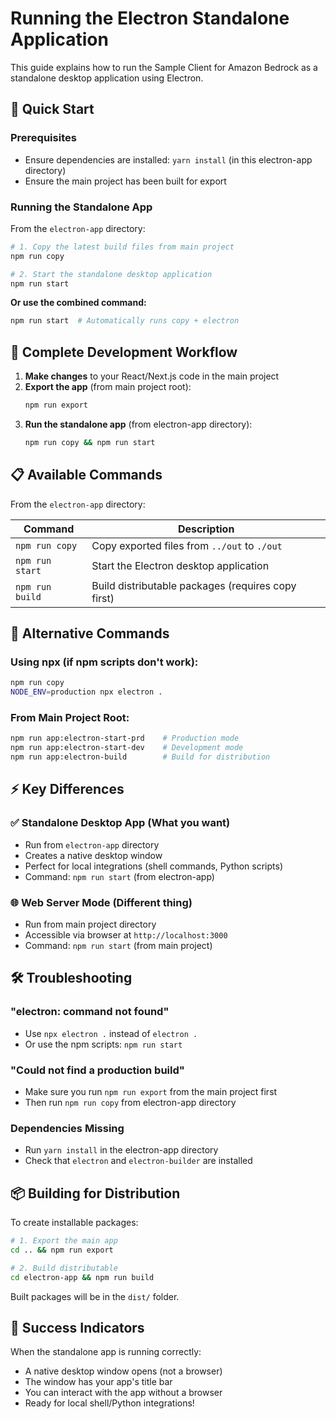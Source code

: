 # Running the Electron Standalone Application

This guide explains how to run the Sample Client for Amazon Bedrock as a standalone desktop application using Electron.

## 🚀 Quick Start

### Prerequisites
- Ensure dependencies are installed: `yarn install` (in this electron-app directory)
- Ensure the main project has been built for export

### Running the Standalone App

From the `electron-app` directory:

```bash
# 1. Copy the latest build files from main project
npm run copy

# 2. Start the standalone desktop application
npm run start
```

**Or use the combined command:**
```bash
npm run start  # Automatically runs copy + electron
```

## 🎯 Complete Development Workflow

1. **Make changes** to your React/Next.js code in the main project
2. **Export the app** (from main project root):
   ```bash
   npm run export
   ```
3. **Run the standalone app** (from electron-app directory):
   ```bash
   npm run copy && npm run start
   ```

## 📋 Available Commands

From the `electron-app` directory:

| Command | Description |
|---------|-------------|
| `npm run copy` | Copy exported files from `../out` to `./out` |
| `npm run start` | Start the Electron desktop application |
| `npm run build` | Build distributable packages (requires copy first) |

## 🔧 Alternative Commands

### Using npx (if npm scripts don't work):
```bash
npm run copy
NODE_ENV=production npx electron .
```

### From Main Project Root:
```bash
npm run app:electron-start-prd    # Production mode
npm run app:electron-start-dev    # Development mode  
npm run app:electron-build        # Build for distribution
```

## ⚡ Key Differences

### ✅ Standalone Desktop App (What you want)
- Run from `electron-app` directory
- Creates a native desktop window
- Perfect for local integrations (shell commands, Python scripts)
- Command: `npm run start` (from electron-app)

### 🌐 Web Server Mode (Different thing)
- Run from main project directory
- Accessible via browser at `http://localhost:3000`
- Command: `npm run start` (from main project)

## 🛠️ Troubleshooting

### "electron: command not found"
- Use `npx electron .` instead of `electron .`
- Or use the npm scripts: `npm run start`

### "Could not find a production build"
- Make sure you run `npm run export` from the main project first
- Then run `npm run copy` from electron-app directory

### Dependencies Missing
- Run `yarn install` in the electron-app directory
- Check that `electron` and `electron-builder` are installed

## 📦 Building for Distribution

To create installable packages:

```bash
# 1. Export the main app
cd .. && npm run export

# 2. Build distributable
cd electron-app && npm run build
```

Built packages will be in the `dist/` folder.

## 🎊 Success Indicators

When the standalone app is running correctly:
- A native desktop window opens (not a browser)
- The window has your app's title bar
- You can interact with the app without a browser
- Ready for local shell/Python integrations! 